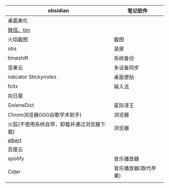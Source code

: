 | obsidian                                                                                          | 笔记软件             |
| ------------------------------------------------------------------------------------------------- | -------------------- |
| 桌面美化                                                                                          |                      |
| [微信、tim](https://blog.csdn.net/weixin_38493195/article/details/124870781)                      |                      |
| 火焰截图                                                                                          | 截图                 |
| obs                                                                                               | 录屏                 |
| timeshift                                                                                         | 系统备份             |
| 坚果云                                                                                            | 多设备同步           |
| ndicator Stickynotes                                                                              | 桌面便贴             |
| fcitx                                                                                             | 输入法               |
| 向日葵                                                                                            |                      |
| GoleneDict                                                                                        | 星际译王             |
| Chrom浏览器(iGG谷歌学术助手)                                                                      | 浏览器               |
| 火狐(不使用系统自带，卸载并通过浏览器下载)                                                        | 浏览器               |
| [albert](https://software.opensuse.org/download.html?project=home:manuelschneid3r&package=albert) |                      |
| 百度云                                                                                            |                      |
| spotify                                                                                           | 音乐播放器           |
| Cider                                                                                             | 音乐播放器(取代苹果) |
|                                                                                                   |                      |

